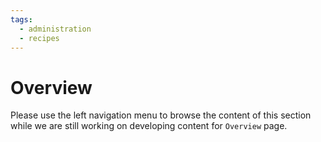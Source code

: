 ```yaml
---
tags:
  - administration
  - recipes
---
```


# Overview

Please use the left navigation menu to browse the content of this section while we are still working on developing content for `Overview` page.
